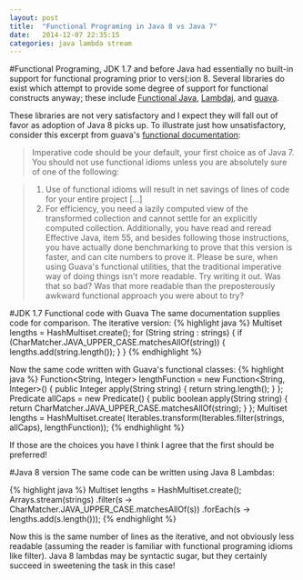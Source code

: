 ```yaml
---
layout: post
title:  "Functional Programing in Java 8 vs Java 7"
date:   2014-12-07 22:35:15
categories: java lambda stream
---
```


#Functional Programing, JDK 1.7 and before
Java had essentially no built-in support for functional programing prior to vers(:ion 8.  Several libraries do exist which attempt to provide some degree of support for functional constructs anyway; these include [Functional Java](http://www.functionaljava.org/), [Lambdaj](https://code.google.com/p/lambdaj/), and [guava](https://code.google.com/p/guava-libraries/).

These libraries are not very satisfactory and I expect they will fall out of favor as adoption of Java 8 picks up.  To illustrate just how unsatisfactory, consider this excerpt from guava's [functional documentation](https://code.google.com/p/guava-libraries/wiki/FunctionalExplained):

>Imperative code should be your default, your first choice as of Java 7. You should not use functional idioms unless you are absolutely sure of one of the following:

>1. Use of functional idioms will result in net savings of lines of code for your entire project [...]
>1. For efficiency, you need a lazily computed view of the transformed collection and cannot settle for an explicitly computed collection. Additionally, you have read and reread Effective Java, item 55, and besides following those instructions, you have actually done benchmarking to prove that this version is faster, and can cite numbers to prove it.
>Please be sure, when using Guava's functional utilities, that the traditional imperative way of doing things isn't more readable. Try writing it out. Was that so bad? Was that more readable than the preposterously awkward functional approach you were about to try?

#JDK 1.7 Functional code with Guava
The same documentation supplies code for comparison.  The iterative version:
{% highlight java %}
Multiset<Integer> lengths = HashMultiset.create();
for (String string : strings) {
  if (CharMatcher.JAVA_UPPER_CASE.matchesAllOf(string)) {
    lengths.add(string.length());
  }
}
{% endhighlight %}

Now the same code written with Guava's functional classes:
{% highlight java %}
Function<String, Integer> lengthFunction = new Function<String, Integer>() {
  public Integer apply(String string) {
    return string.length();
  }
};
Predicate<String> allCaps = new Predicate<String>() {
  public boolean apply(String string) {
    return CharMatcher.JAVA_UPPER_CASE.matchesAllOf(string);
  }
};
Multiset<Integer> lengths = HashMultiset.create(
  Iterables.transform(Iterables.filter(strings, allCaps), lengthFunction));
{% endhighlight %}

If those are the choices you have I think I agree that the first should be preferred!

#Java 8 version
The same code can be written using Java 8 Lambdas:

{% highlight java %}
Multiset<Integer> lengths = HashMultiset.create();
Arrays.stream(strings)
   .filter(s -> CharMatcher.JAVA_UPPER_CASE.matchesAllOf(s))
   .forEach(s -> lengths.add(s.length()));
{% endhighlight %}

Now this is the same number of lines as the iterative, and not obviously less readable (assuming the reader is familiar with functional programing idioms like filter).  Java 8 lambdas may be syntactic sugar, but they certainly succeed in sweetening the task in this case!
